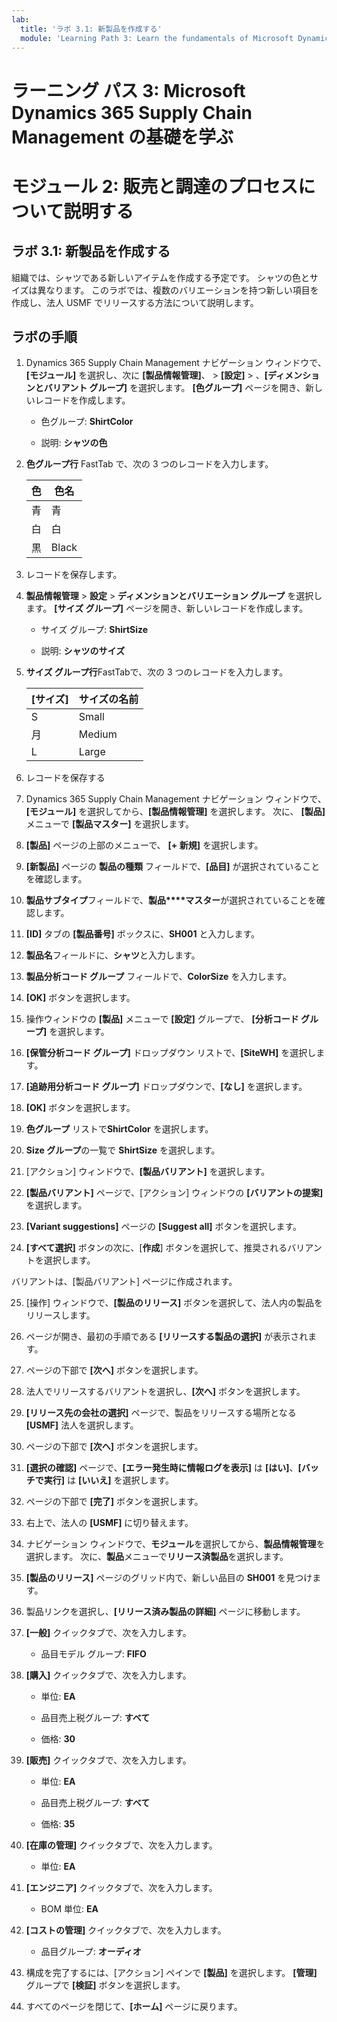 ```yaml
---
lab:
  title: 'ラボ 3.1: 新製品を作成する'
  module: 'Learning Path 3: Learn the fundamentals of Microsoft Dynamics 365 Supply Chain Management'
---
```


# ラーニング パス 3: Microsoft Dynamics 365 Supply Chain Management の基礎を学ぶ
# モジュール 2: 販売と調達のプロセスについて説明する

## ラボ 3.1: 新製品を作成する

組織では、シャツである新しいアイテムを作成する予定です。 シャツの色とサイズは異なります。 このラボでは、複数のバリエーションを持つ新しい項目を作成し、法人 USMF でリリースする方法について説明します。

## ラボの手順

1. Dynamics 365 Supply Chain Management ナビゲーション ウィンドウで、**[モジュール]** を選択し、次に **[製品情報管理]**、 > **[設定]** > 、**[ディメンションとバリアント グループ]** を選択します。 **[色グループ]** ページを開き、新しいレコードを作成します。

    - 色グループ: **ShirtColor**

    - 説明: **シャツの色**

2. **色グループ行** FastTab で、次の 3 つのレコードを入力します。

    | **色** | **色名** |
    |-----------|----------------|
    | 青      | 青           |
    | 白     | 白          |
    | 黒     | Black          |


3. レコードを保存します。

4. **製品情報管理** > **設定** > **ディメンションとバリエーション グループ** を選択します。 **[サイズ グループ]** ページを開き、新しいレコードを作成します。

    - サイズ グループ: **ShirtSize**

    - 説明: **シャツのサイズ**

5. **サイズ グループ行**FastTabで、次の 3 つのレコードを入力します。

    | **[サイズ]** | **サイズの名前** |
    |----------|---------------|
    | S        | Small         |
    | 月        | Medium        |
    | L        | Large         |


6. レコードを保存する

7.  Dynamics 365 Supply Chain Management ナビゲーション ウィンドウで、**[モジュール]** を選択してから、**[製品情報管理]** を選択します。 次に、 **[製品]** メニューで **[製品マスター]** を選択します。

8. **[製品]** ページの上部のメニューで、 **[+ 新規]** を選択します。

9. **[新製品]** ページの **製品の種類** フィールドで、**[品目]** が選択されていることを確認します。

10. **製品サブタイプ**フィールドで、**製品****マスター**が選択されていることを確認します。

11. **[ID]** タブの **[製品番号]** ボックスに、**SH001** と入力します。

12. **製品名**フィールドに、**シャツ**と入力します。

13. **製品分析コード グループ** フィールドで、**ColorSize** を入力します。

14. **[OK]** ボタンを選択します。

15. 操作ウィンドウの **[製品]** メニューで **[設定]** グループで、 **[分析コード グループ]** を選択します。

16. **[保管分析コード グループ]** ドロップダウン リストで、**[SiteWH]** を選択します。

17. **[追跡用分析コード グループ]** ドロップダウンで、**[なし]** を選択します。

18. **[OK]** ボタンを選択します。

19. **色グループ** リストで**ShirtColor** を選択します。

20. **Size グループ**の一覧で **ShirtSize** を選択します。

21. [アクション] ウィンドウで、**[製品バリアント]** を選択します。

22. **[製品バリアント]** ページで、[アクション] ウィンドウの **[バリアントの提案]** を選択します。

23. **[Variant suggestions]** ページの **[Suggest all]** ボタンを選択します。

24. **[すべて選択]** ボタンの次に、[**作成**] ボタンを選択して、推奨されるバリアントを選択します。

バリアントは、[製品バリアント] ページに作成されます。

25. [操作] ウィンドウで、**[製品のリリース]** ボタンを選択して、法人内の製品をリリースします。

26. ページが開き、最初の手順である **[リリースする製品の選択]** が表示されます。

27. ページの下部で **[次へ]** ボタンを選択します。

28. 法人でリリースするバリアントを選択し、**[次へ]** ボタンを選択します。

29. **[リリース先の会社の選択]** ページで、製品をリリースする場所となる **[USMF]** 法人を選択します。

30. ページの下部で **[次へ]** ボタンを選択します。

31. **[選択の確認]** ページで、**[エラー発生時に情報ログを表示]** は **[はい]**、**[バッチで実行]** は **[いいえ]** を選択します。

32. ページの下部で **[完了]** ボタンを選択します。

33. 右上で、法人の **[USMF]** に切り替えます。

34. ナビゲーション ウィンドウで、**モジュール**を選択してから、**製品情報管理**を選択します。 次に、**製品**メニューで**リリース済製品**を選択します。

33. **[製品のリリース]** ページのグリッド内で、新しい品目の **SH001** を見つけます。

34. 製品リンクを選択し、**[リリース済み製品の詳細]** ページに移動します。

35. **[一般]** クイックタブで、次を入力します。

    - 品目モデル グループ: **FIFO**

36. **[購入]** クイックタブで、次を入力します。

    - 単位: **EA**

    - 品目売上税グループ: **すべて**

    - 価格: **30**

37. **[販売]** クイックタブで、次を入力します。

    - 単位: **EA**

    - 品目売上税グループ: **すべて**

    - 価格: **35**

38. **[在庫の管理]** クイックタブで、次を入力します。

    - 単位: **EA**

39. **[エンジニア]** クイックタブで、次を入力します。

    - BOM 単位: **EA**

40. **[コストの管理]** クイックタブで、次を入力します。

    - 品目グループ: **オーディオ**

41. 構成を完了するには、[アクション] ペインで **[製品]** を選択します。 **[管理]** グループで **[検証]** ボタンを選択します。

42. すべてのページを閉じて、**[ホーム]** ページに戻ります。

 
